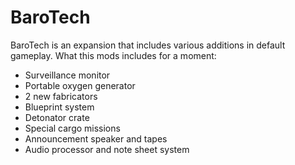 # BaroTech
BaroTech is an expansion that includes various additions in default gameplay.
What this mods includes for a moment:
+ Surveillance monitor
+ Portable oxygen generator
+ 2 new fabricators
+ Blueprint system
+ Detonator crate
+ Special cargo missions
+ Announcement speaker and tapes
+ Audio processor and note sheet system
